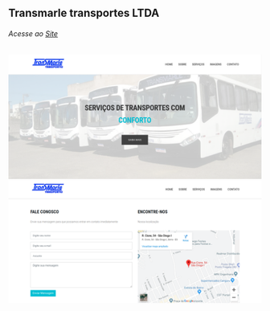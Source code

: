 ## Transmarle transportes LTDA

###### Acesse ao [Site](https://ahsouza.github.io/transmarle-transportes/)

![alt](https://github.com/ahsouza/transmarle-transportes/blob/deploy/assets/img1.png)
![alt](https://github.com/ahsouza/transmarle-transportes/blob/deploy/assets/img2.png)

